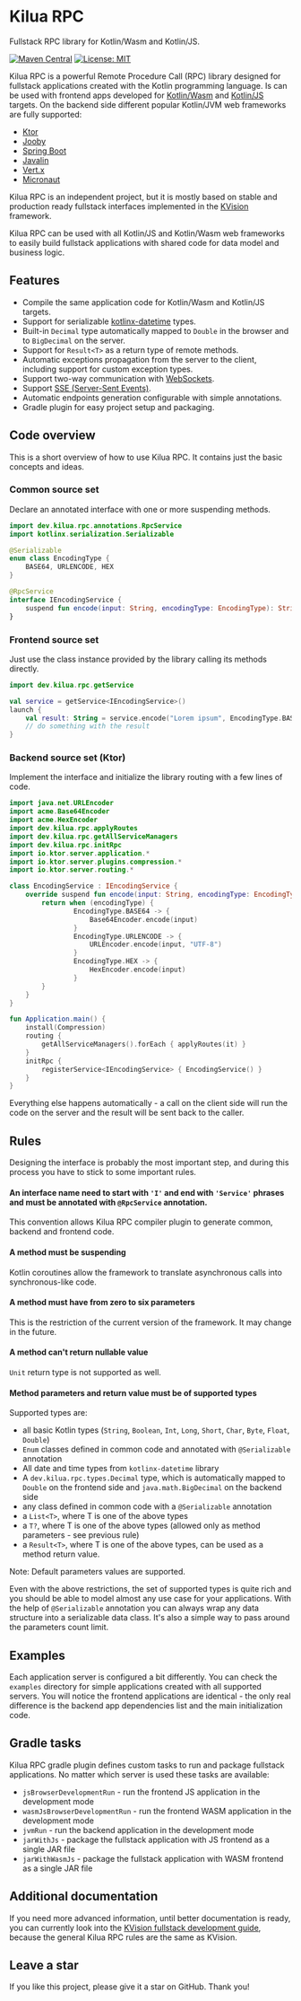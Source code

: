 # Kilua RPC

Fullstack RPC library for Kotlin/Wasm and Kotlin/JS.

[![Maven Central](https://img.shields.io/maven-central/v/dev.kilua/kilua-rpc-core.svg?label=Maven%20Central)](https://central.sonatype.com/search?namespace=dev.kilua&name=kilua-rpc-core)
[![License: MIT](https://img.shields.io/badge/License-MIT-yellow.svg)](https://opensource.org/licenses/MIT)

Kilua RPC is a powerful Remote Procedure Call (RPC) library designed for fullstack applications 
created with the Kotlin programming language. Is can be used with frontend apps developed for 
[Kotlin/Wasm](https://kotlinlang.org/docs/wasm-overview.html) and [Kotlin/JS](https://kotlinlang.org/docs/js-overview.html) targets. On the backend side different popular Kotlin/JVM web frameworks 
are fully supported:

- [Ktor](https://ktor.io/)
- [Jooby](https://jooby.io)
- [Spring Boot](https://spring.io/projects/spring-boot)
- [Javalin](https://javalin.io)
- [Vert.x](https://vertx.io)
- [Micronaut](https://micronaut.io)

Kilua RPC is an independent project, but it is mostly based on stable and production ready 
fullstack interfaces implemented in the [KVision](https://kvision.io) framework. 

Kilua RPC can be used with all Kotlin/JS and Kotlin/Wasm web frameworks to easily build fullstack 
applications with shared code for data model and business logic.

## Features

- Compile the same application code for Kotlin/Wasm and Kotlin/JS targets.
- Support for serializable [kotlinx-datetime](https://github.com/Kotlin/kotlinx-datetime) types.
- Built-in `Decimal` type automatically mapped to `Double` in the 
browser and to `BigDecimal` on the server. 
- Support for `Result<T>` as a return type of remote methods.
- Automatic exceptions propagation from the server to the client, 
including support for custom exception types.
- Support two-way communication with [WebSockets](https://developer.mozilla.org/en-US/docs/Web/API/WebSockets_API).
- Support [SSE (Server-Sent Events)](https://developer.mozilla.org/en-US/docs/Web/API/Server-sent_events).
- Automatic endpoints generation configurable with simple annotations.
- Gradle plugin for easy project setup and packaging.

## Code overview

This is a short overview of how to use Kilua RPC. It contains just the basic concepts and ideas.

### Common source set

Declare an annotated interface with one or more suspending methods.

```kotlin
import dev.kilua.rpc.annotations.RpcService
import kotlinx.serialization.Serializable

@Serializable
enum class EncodingType {
    BASE64, URLENCODE, HEX
}

@RpcService
interface IEncodingService {
    suspend fun encode(input: String, encodingType: EncodingType): String
}
```
### Frontend source set

Just use the class instance provided by the library calling its methods directly.

```kotlin
import dev.kilua.rpc.getService

val service = getService<IEncodingService>()
launch {
    val result: String = service.encode("Lorem ipsum", EncodingType.BASE64)
    // do something with the result
}
```
### Backend source set (Ktor)

Implement the interface and initialize the library routing with a few lines of code.

```kotlin
import java.net.URLEncoder
import acme.Base64Encoder
import acme.HexEncoder
import dev.kilua.rpc.applyRoutes
import dev.kilua.rpc.getAllServiceManagers
import dev.kilua.rpc.initRpc
import io.ktor.server.application.*
import io.ktor.server.plugins.compression.*
import io.ktor.server.routing.*

class EncodingService : IEncodingService {
    override suspend fun encode(input: String, encodingType: EncodingType): String {
        return when (encodingType) {
                EncodingType.BASE64 -> {
                    Base64Encoder.encode(input)
                }
                EncodingType.URLENCODE -> {
                    URLEncoder.encode(input, "UTF-8")
                }
                EncodingType.HEX -> {
                    HexEncoder.encode(input)
                }
        }
    }
}

fun Application.main() {
    install(Compression)
    routing {
        getAllServiceManagers().forEach { applyRoutes(it) }
    }
    initRpc {
        registerService<IEncodingService> { EncodingService() }
    }
}
```
Everything else happens automatically - a call on the client side will run the code on the server and the result will be sent back to the caller.

## Rules

Designing the interface is probably the most important step, and during this process you have to stick to some important rules.

#### An interface name need to start with `'I'` and end with `'Service'` phrases and must be annotated with `@RpcService` annotation.

This convention allows Kilua RPC compiler plugin to generate common, backend and frontend code.

#### A method must be suspending

Kotlin coroutines allow the framework to translate asynchronous calls into synchronous-like code.

#### A method must have from zero to six parameters

This is the restriction of the current version of the framework. It may change in the future.

#### A method can't return nullable value

`Unit` return type is not supported as well.

#### Method parameters and return value must be of supported types

Supported types are:

* all basic Kotlin types (`String`, `Boolean`, `Int`, `Long`, `Short`, `Char`, `Byte`,  `Float`, `Double`)
* `Enum` classes defined in common code and annotated with `@Serializable` annotation
* All date and time types from `kotlinx-datetime` library
* A `dev.kilua.rpc.types.Decimal` type, which is automatically mapped to `Double` on the frontend side and `java.math.BigDecimal` on the backend side
* any class defined in common code with a `@Serializable` annotation
* a `List<T>`, where T is one of the above types
* a `T?`, where T is one of the above types (allowed only as method parameters - see previous rule)
* a `Result<T>`, where T is one of the above types, can be used as a method return value.

Note: Default parameters values are supported.

Even with the above restrictions, the set of supported types is quite rich and you should be able to model almost any use case for your applications. With the help of `@Serializable` annotation you can always wrap any data structure into a serializable data class. It's also a simple way to pass around the parameters count limit.

## Examples

Each application server is configured a bit differently. You can check
the `examples` directory for simple applications created with all supported servers. 
You will notice the frontend applications are identical - the only real difference 
is the backend app dependencies list and the main initialization code. 

## Gradle tasks

Kilua RPC gradle plugin defines custom tasks to run and package fullstack applications. 
No matter which server is used these tasks are available:

- `jsBrowserDevelopmentRun` - run the frontend JS application in the development mode
- `wasmJsBrowserDevelopmentRun` - run the frontend WASM application in the development mode
- `jvmRun` - run the backend application in the development mode
- `jarWithJs` - package the fullstack application with JS frontend as a single JAR file
- `jarWithWasmJs` - package the fullstack application with WASM frontend as a single JAR file

## Additional documentation

If you need more advanced information, until better documentation is ready, you can currently look into
the [KVision fullstack development guide](https://kvision.gitbook.io/kvision-guide/6.-full-stack-development-guide),
because the general Kilua RPC rules are the same as KVision.

## Leave a star

If you like this project, please give it a star on GitHub. Thank you!
